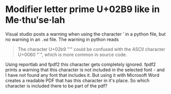 # Modifier letter prime U+02B9 like in Me·thuʹse·lah

Visual studio posts a warning when using the character ʹ in a python file, but no warning in an `.md` file. The warning in python reads

> The character U+02b9 "ʹ" could be confused with the ASCII character U+0060 "`", which is more common in source code.

Using reportlab and fpdf2 this character gets completely ignored. fpdf2 prints a warning that this character is not included in the selected font - and I have not found any font that includes it. But using it with Microsoft Word creates a readable PDF that has this character in it's place. So which character is included there to be part of the pdf?
